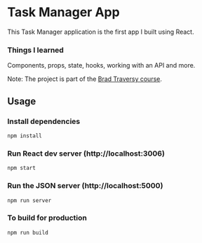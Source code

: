 # Task Manager App

This Task Manager application is the first app I built using React.

### Things I learned
Components, props, state, hooks, working with an API and more.

Note: The project is part of the [Brad Traversy course](https://www.youtube.com/watch?v=w7ejDZ8SWv8).

## Usage

### Install dependencies

```
npm install
```

### Run React dev server (http://localhost:3006)

```
npm start
```

### Run the JSON server (http://localhost:5000)

```
npm run server
```

### To build for production

```
npm run build
```
